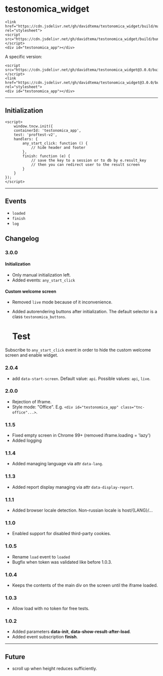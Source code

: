 # testonomica_widget

    <link href="https://cdn.jsdelivr.net/gh/davidtema/testonomica_widget/build/main.css" rel="stylesheet">
    <script src="https://cdn.jsdelivr.net/gh/davidtema/testonomica_widget/build/bundle.js"></script>
    <div id="testonomica_app"></div>

A specific version:

    <script src="https://cdn.jsdelivr.net/gh/davidtema/testonomica_widget@3.0.0/build/bundle.js"></script>
    <link href="https://cdn.jsdelivr.net/gh/davidtema/testonomica_widget@3.0.0/build/main.css" rel="stylesheet">
    <div id="testonomica_app"></div>

---

## Initialization

    <script>
        window.tncw.init({
        containerId: 'testonomica_app',
        test: 'proftest-v2',
        handlers: {
            any_start_click: function () {
                // hide header and footer
            },
            finish: function (e) {
                // save the key to a session or to db by e.result_key
                // then you can redirect user to the result screen
            }
        }
    });
    </script>

---

## Events

- `loaded`
- `finish`
- `log`

Changelog
---

### 3.0.0

#### Initialization
- Only manual initialization left. 
- Added events: `any_start_click`

#### Custom welcome screen
- Removed `live` mode because of it inconvenience. 
- Added autorendering buttons after initialization. The default selector is a class `testonomica_buttons`.

    <div id="my-welcome-screen">
        <h1>Test</h1>
        <div class="testonomica_buttons"></div>
    </div>
    <div id="testonomica_app" style="display: none"></div>

Subscribe to `any_start_click` event in order to hide the custom welcome screen and enable widget.

### 2.0.4

- add `data-start-screen`. Default value: `api`. Possible values: `api`, `live`.

### 2.0.0

- Rejection of Iframe.
- Style mode: "Office". E.g. `<div id="testonomica_app" class="tnc-office"...>`.

### 1.1.5

- Fixed empty screen in Chrome 99+ (removed iframe.loading = 'lazy')
- Added logging

### 1.1.4

- Added managing language via attr `data-lang`.

### 1.1.3

- Added report display managing via attr `data-display-report`.

### 1.1.1

- Added browser locale detection. Non-russian locale is host/{LANG}/...

### 1.1.0

- Enabled support for disabled third-party cookies.

### 1.0.5

- Rename `load` event to `loaded`
- Bugfix when token was validated like before 1.0.3.

### 1.0.4

- Keeps the contents of the main div on the screen until the iframe loaded.

### 1.0.3

- Allow load with no token for free tests.

### 1.0.2

- Added parameters **data-init**, **data-show-result-after-load**.
- Added event subscription **finish**.

---

Future
---

- scroll up when height reduces sufficiently.

